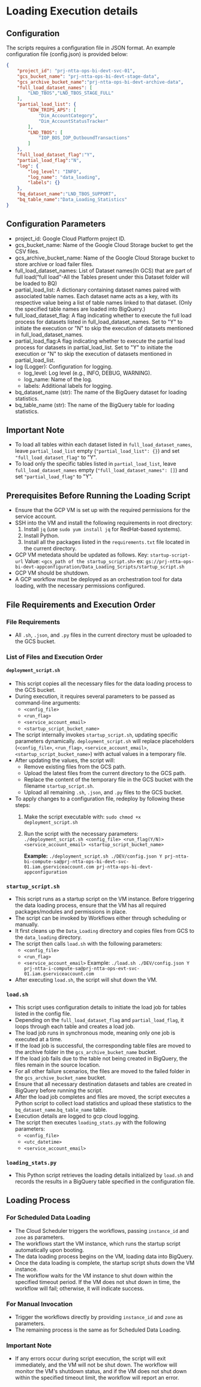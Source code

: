 # Loading Execution details

## Configuration
The scripts requires a configuration file in JSON format. An example configuration file (config.json) is provided below:
```json
{
    "project_id": "prj-ntta-ops-bi-devt-svc-01",
    "gcs_bucket_name": "prj-ntta-ops-bi-devt-stage-data",
    "gcs_archive_bucket_name":"prj-ntta-ops-bi-devt-archive-data",
    "full_load_dataset_names": [
        "LND_TBOS","LND_TBOS_STAGE_FULL"
    ],
    "partial_load_list": {
        "EDW_TRIPS_APS": [
            "Dim_AccountCategory",
            "Dim_AccountStatusTracker"
        ],
        "LND_TBOS": [
            "IOP_BOS_IOP_OutboundTransactions"
        ]
    },
    "full_load_dataset_flag":"Y",
    "partial_load_flag":"N",
    "log": {
        "log_level": "INFO",
        "log_name": "data_loading",
        "labels": {}
    },
    "bq_dataset_name":"LND_TBOS_SUPPORT",
    "bq_table_name":"Data_Loading_Statistics"
}
```

## Configuration Parameters
- project_id: Google Cloud Platform project ID.
- gcs_bucket_name: Name of the Google Cloud Storage bucket to get the CSV files.
- gcs_archive_bucket_name: Name of the Google Cloud Storage bucket to store archive or load failer files.
- full_load_dataset_names: List of Dataset names(In GCS) that are part of full load(“full load"-All the Tables present under this Dataset folder will be loaded to BQ)
- partial_load_list: A dictionary containing dataset names paired with associated table names. Each dataset name acts as  a key, with its respective value being a list of table names linked to that dataset. (Only the specified table names are loaded into BigQuery.)
- full_load_dataset_flag: A flag indicating whether to execute the full load process for datasets listed in full_load_dataset_names. Set to "Y" to initiate the execution or "N" to skip the execution of datasets mentioned in full_load_dataset_names.
- partial_load_flag:A flag indicating whether to execute the partial load process for datasets in partial_load_list. Set to "Y" to initiate the execution or "N" to skip the execution of datasets mentioned in partial_load_list.
- log (Logger): Configuration for logging.
    - log_level: Log level (e.g., INFO, DEBUG, WARNING).
    - log_name: Name of the log.
    - labels: Additional labels for logging.
- bq_dataset_name (str): The name of the BigQuery dataset for loading statistics.
- bq_table_name (str): The name of the BigQuery table for loading statistics.

## Important Note
- To load all tables within each dataset listed in `full_load_dataset_names`, leave `partial_load_list` empty (`"partial_load_list": {}`) and set `"full_load_dataset_flag"` to "Y".
- To load only the specific tables listed in `partial_load_list`, leave `full_load_dataset_names` empty (`"full_load_dataset_names": []`) and set `"partial_load_flag"` to "Y".


## Prerequisites Before Running the Loading Script

- Ensure that the GCP VM is set up with the required permissions for the service account.
- SSH into the VM and install the following requirements in root directory:
  1. Install `jq` (use `sudo yum install jq` for RedHat-based systems).
  2. Install Python.
  3. Install all the packages listed in the `requirements.txt` file located in the current directory.
- GCP VM metedata should be updated as follows.
    Key: `startup-script-url`
    Value:  `<gcs_path of the startup_script.sh>` ex: `gs://prj-ntta-ops-bi-devt-appconfiguration/Data_Loading_Scripts/startup_script.sh`
- GCP VM should be shutdown.
- A GCP workflow must be deployed as an orchestration tool for data loading, with the necessary permissions configured.

## File Requirements and Execution Order

### File Requirements
- All `.sh`, `.json`, and `.py` files in the current directory must be uploaded to the GCS bucket.

### List of Files and Execution Order

#### `deployment_script.sh`
- This script copies all the necessary files for the data loading process to the GCS bucket.
- During execution, it requires several parameters to be passed as command-line arguments:
  - `<config_file>`
  - `<run_flag>`
  - `<service_account_email>`
  - `<startup_script_bucket_name>`
- The script internally invokes `startup_script.sh`, updating specific parameters dynamically. `deployment_script.sh` will replace placeholders (`<config_file>`, `<run_flag>`, `<service_account_email>`, `<startup_script_bucket_name>`) with actual values in a temporary file.
- After updating the values, the script will:
  - Remove existing files from the GCS path.
  - Upload the latest files from the current directory to the GCS path.
  - Replace the content of the temporary file in the GCS bucket with the filename `startup_script.sh`.
  - Upload all remaining `.sh`, `.json`, and `.py` files to the GCS bucket.
- To apply changes to a configuration file, redeploy by following these steps:
  1. Make the script executable with:
        `sudo chmod +x deployment_script.sh`
  2. Run the script with the necessary parameters:
        `./deployment_script.sh <config_file> <run_flag(Y/N)> <service_account_email> <startup_script_bucket_name>`

     **Example:**
        `./deployment_script.sh ./DEV/config.json Y prj-ntta-bi-compute-sa@prj-ntta-ops-bi-devt-svc-01.iam.gserviceaccount.com prj-ntta-ops-bi-devt-appconfiguration`

### `startup_script.sh`

- This script runs as a startup script on the VM instance. Before triggering the data loading process, ensure that the VM has all required packages/modules and permissions in place.
- The script can be invoked by Workflows either through scheduling or manually.
- It first cleans up the `Data_Loading` directory and copies files from GCS to the `data_loading` directory.
- The script then calls `load.sh` with the following parameters:
  - `<config_file>`
  - `<run_flag>`
  - `<service_account_email>`
  Example:
    `./load.sh ./DEV/config.json Y prj-ntta-i-compute-sa@prj-ntta-ops-evt-svc-01.iam.gserviceaccount.com`
- After executing `load.sh`, the script will shut down the VM.

### `load.sh`

- This script uses configuration details to initiate the load job for tables listed in the config file.
- Depending on the `full_load_dataset_flag` and `partial_load_flag`, it loops through each table and creates a load job.
- The load job runs in synchronous mode, meaning only one job is executed at a time.
- If the load job is successful, the corresponding table files are moved to the archive folder in the `gcs_archive_bucket_name` bucket.
- If the load job fails due to the table not being created in BigQuery, the files remain in the source location.
- For all other failure scenarios, the files are moved to the failed folder in the `gcs_archive_bucket_name` bucket.
- Ensure that all necessary destination datasets and tables are created in BigQuery before running the script.
- After the load job completes and files are moved, the script executes a Python script to collect load statistics and upload these statistics to the `bq_dataset_name`.`bq_table_name` table.
- Execution details are logged to gcp cloud logging.
- The script then executes `loading_stats.py` with the following parameters:
    - `<config_file>`
    - `<utc_datetime>`
    - `<service_account_email>`

### `loading_stats.py`

- This Python script retrieves the loading details initialized by `load.sh` and records the results in a BigQuery table specified in the configuration file.

## Loading Process

### For Scheduled Data Loading

- The Cloud Scheduler triggers the workflows, passing `instance_id` and `zone` as parameters.
- The workflows start the VM instance, which runs the startup script automatically upon booting.
- The data loading process begins on the VM, loading data into BigQuery.
- Once the data loading is complete, the startup script shuts down the VM instance.
- The workflow waits for the VM instance to shut down within the specified timeout period. If the VM does not shut down in time, the workflow will fail; otherwise, it will indicate success.

### For Manual Invocation

- Trigger the workflows directly by providing `instance_id` and `zone` as parameters.
- The remaining process is the same as for Scheduled Data Loading.

### Important Note
- If any errors occur during script execution, the script will exit immediately, and the VM will not be shut down. The workflow will monitor the VM's shutdown status, and if the VM does not shut down within the specified timeout limit, the workflow will report an error.